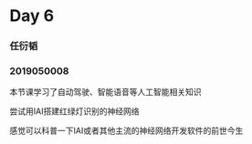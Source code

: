 # Day 6

### 任衍韬

### 2019050008

本节课学习了自动驾驶、智能语音等人工智能相关知识

尝试用IAI搭建红绿灯识别的神经网络

感觉可以科普一下IAI或者其他主流的神经网络开发软件的前世今生
